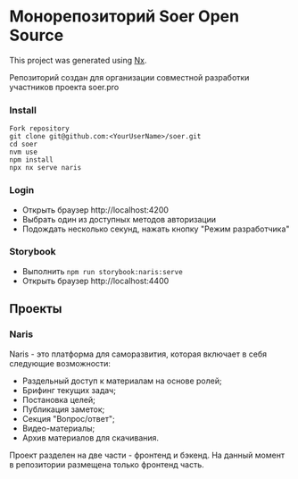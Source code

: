 # Монорепозиторий Soer Open Source

This project was generated using [Nx](https://nx.dev).

Репозиторий создан для организации совместной разработки участников проекта soer.pro

### Install

```
Fork repository
git clone git@github.com:<YourUserName>/soer.git
cd soer
nvm use
npm install
npx nx serve naris
```

### Login

- Открыть браузер http://localhost:4200
- Выбрать один из доступных методов авторизации
- Подождать несколько секунд, нажать кнопку "Режим разработчика"

### Storybook

- Выполнить `npm run storybook:naris:serve`
- Открыть браузер http://localhost:4400

## Проекты

### Naris

Naris - это платформа для саморазвития, которая включает в себя следующие возможности:

- Раздельный доступ к материалам на основе ролей;
- Брифинг текущих задач;
- Постановка целей;
- Публикация заметок;
- Секция "Вопрос/ответ";
- Видео-материалы;
- Архив материалов для скачивания.

Проект разделен на две части - фронтенд и бэкенд. На данный момент в репозитории размещена только фронтенд часть.
